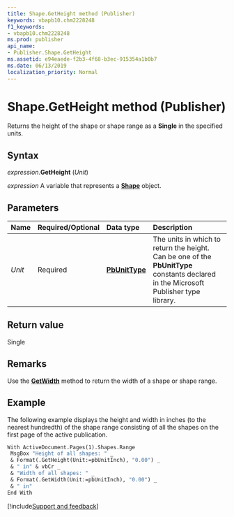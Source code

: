 ```yaml
---
title: Shape.GetHeight method (Publisher)
keywords: vbapb10.chm2228248
f1_keywords:
- vbapb10.chm2228248
ms.prod: publisher
api_name:
- Publisher.Shape.GetHeight
ms.assetid: e94eaede-f2b3-4f68-b3ec-915354a1b0b7
ms.date: 06/13/2019
localization_priority: Normal
---
```



# Shape.GetHeight method (Publisher)

Returns the height of the shape or shape range as a **Single** in the specified units.


## Syntax

_expression_.**GetHeight** (_Unit_)

_expression_ A variable that represents a **[Shape](Publisher.Shape.md)** object.


## Parameters

|Name|Required/Optional|Data type|Description|
|:-----|:-----|:-----|:-----|
|_Unit_|Required| **[PbUnitType](Publisher.PbUnitType.md)**|The units in which to return the height. Can be one of the **PbUnitType** constants declared in the Microsoft Publisher type library.|

## Return value

Single


## Remarks

Use the **[GetWidth](Publisher.Shape.GetWidth.md)** method to return the width of a shape or shape range.


## Example

The following example displays the height and width in inches (to the nearest hundredth) of the shape range consisting of all the shapes on the first page of the active publication.

```vb
With ActiveDocument.Pages(1).Shapes.Range 
 MsgBox "Height of all shapes: " _ 
 & Format(.GetHeight(Unit:=pbUnitInch), "0.00") _ 
 & " in" & vbCr _ 
 & "Width of all shapes: " _ 
 & Format(.GetWidth(Unit:=pbUnitInch), "0.00") _ 
 & " in" 
End With 

```

[!include[Support and feedback](~/includes/feedback-boilerplate.md)]